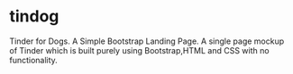 # tindog
Tinder for Dogs.
A Simple Bootstrap Landing Page.
A single page mockup of Tinder which is built purely using Bootstrap,HTML and CSS with no functionality.
